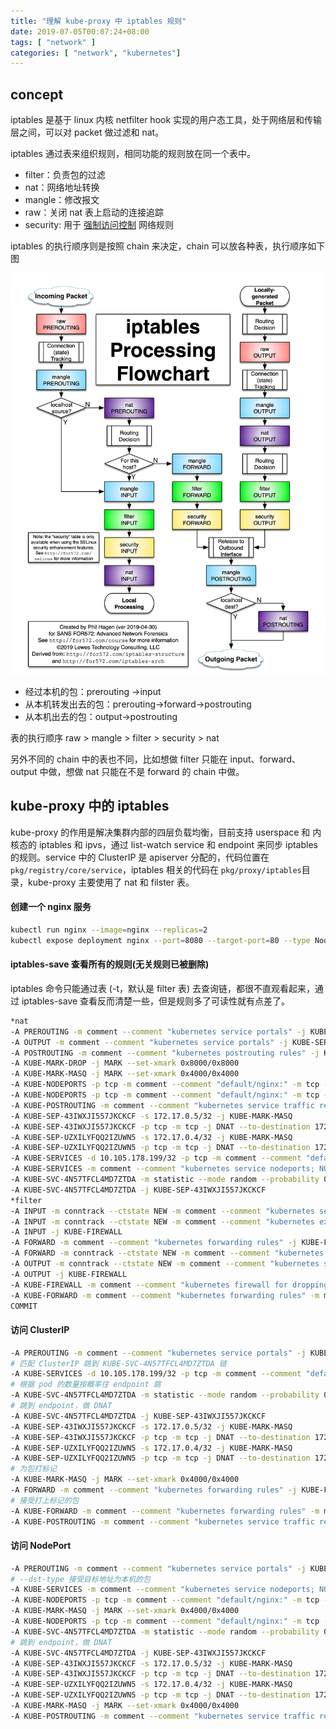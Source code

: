 ```yaml
---
title: "理解 kube-proxy 中 iptables 规则"
date: 2019-07-05T00:07:24+08:00
tags: [ "network" ]
categories: [ "network", "kubernetes"] 
---
```


## concept

iptables 是基于 linux 内核 netfilter hook 实现的用户态工具，处于网络层和传输层之间，可以对 packet 做过滤和 nat。
<!--more-->
iptables 通过表来组织规则，相同功能的规则放在同一个表中。
 - filter：负责包的过滤
 - nat：网络地址转换
 - mangle：修改报文
 - raw：关闭 nat 表上启动的连接追踪
 - security:  用于 [强制访问控制](https://wiki.archlinux.org/index.php/Security#Mandatory_access_control) 网络规则

iptables 的执行顺序则是按照 chain 来决定，chain 可以放各种表，执行顺序如下图

![FW-IDS-iptables-Flowchart-v2019-04-30-1](../../images/iptables.png)

- 经过本机的包：prerouting ->input
- 从本机转发出去的包：prerouting->forward->postrouting
- 从本机出去的包：output->postrouting

表的执行顺序 raw > mangle > filter > security > nat

另外不同的 chain 中的表也不同，比如想做 filter 只能在 input、forward、output 中做，想做 nat 只能在不是 forward 的 chain 中做。

## kube-proxy 中的 iptables 

kube-proxy 的作用是解决集群内部的四层负载均衡，目前支持 userspace 和 内核态的 iptables 和 ipvs，通过 list-watch service 和 endpoint 来同步 iptables 的规则。service 中的 ClusterIP 是 apiserver 分配的，代码位置在 `pkg/registry/core/service`，iptables 相关的代码在 `pkg/proxy/iptables`目录，kube-proxy 主要使用了 nat 和 filster 表。

#### 创建一个 nginx 服务

```bash
kubectl run nginx --image=nginx --replicas=2
kubectl expose deployment nginx --port=8080 --target-port=80 --type NodePort
```

#### iptables-save 查看所有的规则(无关规则已被删除)

iptables 命令只能通过表 (-t，默认是 filter 表) 去查询链，都很不直观看起来，通过 iptables-save 查看反而清楚一些，但是规则多了可读性就有点差了。

```bash
*nat
-A PREROUTING -m comment --comment "kubernetes service portals" -j KUBE-SERVICES
-A OUTPUT -m comment --comment "kubernetes service portals" -j KUBE-SERVICES
-A POSTROUTING -m comment --comment "kubernetes postrouting rules" -j KUBE-POSTROUTING
-A KUBE-MARK-DROP -j MARK --set-xmark 0x8000/0x8000
-A KUBE-MARK-MASQ -j MARK --set-xmark 0x4000/0x4000
-A KUBE-NODEPORTS -p tcp -m comment --comment "default/nginx:" -m tcp --dport 30180 -j KUBE-MARK-MASQ
-A KUBE-NODEPORTS -p tcp -m comment --comment "default/nginx:" -m tcp --dport 30180 -j KUBE-SVC-4N57TFCL4MD7ZTDA
-A KUBE-POSTROUTING -m comment --comment "kubernetes service traffic requiring SNAT" -m mark --mark 0x4000/0x4000 -j MASQUERADE
-A KUBE-SEP-43IWXJI557JKCKCF -s 172.17.0.5/32 -j KUBE-MARK-MASQ
-A KUBE-SEP-43IWXJI557JKCKCF -p tcp -m tcp -j DNAT --to-destination 172.17.0.5:80
-A KUBE-SEP-UZXILYFQQ2IZUWN5 -s 172.17.0.4/32 -j KUBE-MARK-MASQ
-A KUBE-SEP-UZXILYFQQ2IZUWN5 -p tcp -m tcp -j DNAT --to-destination 172.17.0.4:80
-A KUBE-SERVICES -d 10.105.178.199/32 -p tcp -m comment --comment "default/nginx: cluster IP" -m tcp --dport 8080 -j KUBE-SVC-4N57TFCL4MD7ZTDA
-A KUBE-SERVICES -m comment --comment "kubernetes service nodeports; NOTE: this must be the last rule in this chain" -m addrtype --dst-type LOCAL -j KUBE-NODEPORTS
-A KUBE-SVC-4N57TFCL4MD7ZTDA -m statistic --mode random --probability 0.50000000000 -j KUBE-SEP-UZXILYFQQ2IZUWN5
-A KUBE-SVC-4N57TFCL4MD7ZTDA -j KUBE-SEP-43IWXJI557JKCKCF
*filter
-A INPUT -m conntrack --ctstate NEW -m comment --comment "kubernetes service portals" -j KUBE-SERVICES
-A INPUT -m conntrack --ctstate NEW -m comment --comment "kubernetes externally-visible service portals" -j KUBE-EXTERNAL-SERVICES
-A INPUT -j KUBE-FIREWALL
-A FORWARD -m comment --comment "kubernetes forwarding rules" -j KUBE-FORWARD
-A FORWARD -m conntrack --ctstate NEW -m comment --comment "kubernetes service portals" -j KUBE-SERVICES
-A OUTPUT -m conntrack --ctstate NEW -m comment --comment "kubernetes service portals" -j KUBE-SERVICES
-A OUTPUT -j KUBE-FIREWALL
-A KUBE-FIREWALL -m comment --comment "kubernetes firewall for dropping marked packets" -m mark --mark 0x8000/0x8000 -j DROP
-A KUBE-FORWARD -m comment --comment "kubernetes forwarding rules" -m mark --mark 0x4000/0x4000 -j ACCEPT
COMMIT
```

#### 访问 ClusterIP
```bash
-A PREROUTING -m comment --comment "kubernetes service portals" -j KUBE-SERVICES
# 匹配 ClusterIP 跳到 KUBE-SVC-4N57TFCL4MD7ZTDA 链
-A KUBE-SERVICES -d 10.105.178.199/32 -p tcp -m comment --comment "default/nginx: cluster IP" -m tcp --dport 8080 -j KUBE-SVC-4N57TFCL4MD7ZTDA
# 根据 pod 的数量按概率往 endpoint 跳
-A KUBE-SVC-4N57TFCL4MD7ZTDA -m statistic --mode random --probability 0.50000000000 -j KUBE-SEP-UZXILYFQQ2IZUWN5
# 跳到 endpoint，做 DNAT
-A KUBE-SVC-4N57TFCL4MD7ZTDA -j KUBE-SEP-43IWXJI557JKCKCF
-A KUBE-SEP-43IWXJI557JKCKCF -s 172.17.0.5/32 -j KUBE-MARK-MASQ
-A KUBE-SEP-43IWXJI557JKCKCF -p tcp -m tcp -j DNAT --to-destination 172.17.0.5:80
-A KUBE-SEP-UZXILYFQQ2IZUWN5 -s 172.17.0.4/32 -j KUBE-MARK-MASQ
-A KUBE-SEP-UZXILYFQQ2IZUWN5 -p tcp -m tcp -j DNAT --to-destination 172.17.0.4:80
# 为包打标记
-A KUBE-MARK-MASQ -j MARK --set-xmark 0x4000/0x4000
-A FORWARD -m comment --comment "kubernetes forwarding rules" -j KUBE-FORWARD
# 接受打上标记的包
-A KUBE-FORWARD -m comment --comment "kubernetes forwarding rules" -m mark --mark 0x4000/0x4000 -j ACCEPT
-A KUBE-POSTROUTING -m comment --comment "kubernetes service traffic requiring SNAT" -m mark --mark 0x4000/0x4000 -j MASQUERADE
```

#### 访问 NodePort

```bash
-A PREROUTING -m comment --comment "kubernetes service portals" -j KUBE-SERVICES
# --dst-type 接受目标地址为本机的包
-A KUBE-SERVICES -m comment --comment "kubernetes service nodeports; NOTE: this must be the last rule in this chain" -m addrtype --dst-type LOCAL -j KUBE-NODEPORTS
-A KUBE-NODEPORTS -p tcp -m comment --comment "default/nginx:" -m tcp --dport 30180 -j KUBE-MARK-MASQ
-A KUBE-MARK-MASQ -j MARK --set-xmark 0x4000/0x4000
-A KUBE-NODEPORTS -p tcp -m comment --comment "default/nginx:" -m tcp --dport 30180 -j KUBE-SVC-4N57TFCL4MD7ZTDA
-A KUBE-SVC-4N57TFCL4MD7ZTDA -m statistic --mode random --probability 0.50000000000 -j KUBE-SEP-UZXILYFQQ2IZUWN5
# 跳到 endpoint，做 DNAT
-A KUBE-SVC-4N57TFCL4MD7ZTDA -j KUBE-SEP-43IWXJI557JKCKCF
-A KUBE-SEP-43IWXJI557JKCKCF -s 172.17.0.5/32 -j KUBE-MARK-MASQ
-A KUBE-SEP-43IWXJI557JKCKCF -p tcp -m tcp -j DNAT --to-destination 172.17.0.5:80
-A KUBE-SEP-UZXILYFQQ2IZUWN5 -s 172.17.0.4/32 -j KUBE-MARK-MASQ
-A KUBE-SEP-UZXILYFQQ2IZUWN5 -p tcp -m tcp -j DNAT --to-destination 172.17.0.4:80
-A KUBE-MARK-MASQ -j MARK --set-xmark 0x4000/0x4000
-A KUBE-POSTROUTING -m comment --comment "kubernetes service traffic requiring SNAT" -m mark --mark 0x4000/0x4000 -j MASQUERADE
```
